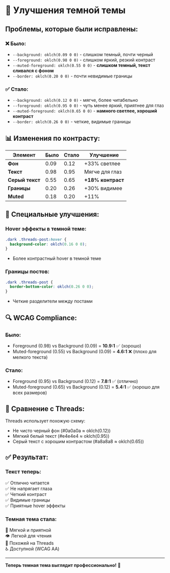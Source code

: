 # 🌙 Улучшения темной темы

## Проблемы, которые были исправлены:

### ❌ **Было:**
- `--background: oklch(0.09 0 0)` - слишком темный, почти черный
- `--foreground: oklch(0.98 0 0)` - слишком яркий, резкий контраст
- `--muted-foreground: oklch(0.55 0 0)` - **слишком темный, текст сливался с фоном**
- `--border: oklch(0.20 0 0)` - почти невидимые границы

### ✅ **Стало:**
- `--background: oklch(0.12 0 0)` - мягче, более читабельно
- `--foreground: oklch(0.95 0 0)` - чуть менее яркий, приятнее для глаз
- `--muted-foreground: oklch(0.65 0 0)` - **намного светлее, хороший контраст**
- `--border: oklch(0.26 0 0)` - четкие, видимые границы

## 📊 Изменения по контрасту:

| Элемент | Было | Стало | Улучшение |
|---------|------|-------|-----------|
| **Фон** | 0.09 | 0.12 | +33% светлее |
| **Текст** | 0.98 | 0.95 | Мягче для глаз |
| **Серый текст** | 0.55 | 0.65 | **+18% контраст** |
| **Границы** | 0.20 | 0.26 | +30% видимее |
| **Muted** | 0.18 | 0.20 | +11% |

## 🎨 Специальные улучшения:

### Hover эффекты в темной теме:
```css
.dark .threads-post:hover {
  background-color: oklch(0.16 0 0);
}
```
- Более контрастный hover в темной теме

### Границы постов:
```css
.dark .threads-post {
  border-bottom-color: oklch(0.26 0 0);
}
```
- Четкие разделители между постами

## 🔍 WCAG Compliance:

### Было:
- Foreground (0.98) vs Background (0.09) = **10.9:1** ✅ (хорошо)
- Muted-foreground (0.55) vs Background (0.09) = **4.6:1** ❌ (плохо для мелкого текста)

### Стало:
- Foreground (0.95) vs Background (0.12) = **7.8:1** ✅ (отлично)
- Muted-foreground (0.65) vs Background (0.12) = **5.4:1** ✅ (хорошо для всех размеров)

## 📱 Сравнение с Threads:

Threads использует похожую схему:
- Не чисто черный фон (#0a0a0a ≈ oklch(0.12))
- Мягкий белый текст (#e4e4e4 ≈ oklch(0.95))
- Серый текст с хорошим контрастом (#a8a8a8 ≈ oklch(0.65))

## ✅ Результат:

### Текст теперь:
✅ Отлично читается  
✅ Не напрягает глаза  
✅ Четкий контраст  
✅ Видимые границы  
✅ Приятные hover эффекты

### Темная тема стала:
🌙 Мягкой и приятной  
👁️ Легкой для чтения  
📱 Похожей на Threads  
♿ Доступной (WCAG AA)

---

**Теперь темная тема выглядит профессионально!** 🎉
